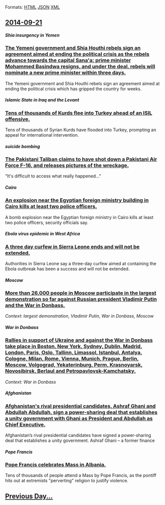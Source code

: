 
Formats: [HTML](2014/09/21/index.html)  [JSON](2014/09/21/index.json)  [XML](2014/09/21/index.xml)  

## [2014-09-21](/news/2014/09/21/index.md)

##### Shia insurgency in Yemen
### [The Yemeni government and Shia Houthi rebels sign an agreement aimed at ending the political crisis as the rebels advance towards the capital Sana'a; prime minister Mohammed Basindwa resigns, and under the deal, rebels will nominate a new prime minister within three days. ](/news/2014/09/21/the-yemeni-government-and-shia-houthi-rebels-sign-an-agreement-aimed-at-ending-the-political-crisis-as-the-rebels-advance-towards-the-capita.md)
The Yemeni government and Shia Houthi rebels sign an agreement aimed at ending the political crisis which has gripped the country for weeks.

##### Islamic State in Iraq and the Levant
### [Tens of thousands of Kurds flee into Turkey ahead of an ISIL offensive. ](/news/2014/09/21/tens-of-thousands-of-kurds-flee-into-turkey-ahead-of-an-isil-offensive.md)
Tens of thousands of Syrian Kurds have flooded into Turkey, prompting an appeal for international intervention.

##### suicide bombing
### [The Pakistani Taliban claims to have shot down a Pakistani Air Force F-16, and releases pictures of the wreckage. ](/news/2014/09/21/the-pakistani-taliban-claims-to-have-shot-down-a-pakistani-air-force-f-16-and-releases-pictures-of-the-wreckage.md)
&quot;It&#039;s difficult to access what really happened...&quot; 

##### Cairo
### [An explosion near the Egyptian foreign ministry building in Cairo kills at least two police officers. ](/news/2014/09/21/an-explosion-near-the-egyptian-foreign-ministry-building-in-cairo-kills-at-least-two-police-officers.md)
A bomb explosion near the Egyptian foreign ministry in Cairo kills at least two police officers, security officials say.

##### Ebola virus epidemic in West Africa
### [A three day curfew in Sierra Leone ends and will not be extended. ](/news/2014/09/21/a-three-day-curfew-in-sierra-leone-ends-and-will-not-be-extended.md)
Authorities in Sierra Leone say a three-day curfew aimed at containing the Ebola outbreak has been a success and will not be extended.

##### Moscow
### [More than 26,000 people in Moscow participate in the largest demonstration so far against Russian president Vladimir Putin and the War in Donbass. ](/news/2014/09/21/more-than-26-000-people-in-moscow-participate-in-the-largest-demonstration-so-far-against-russian-president-vladimir-putin-and-the-war-in-do.md)
_Context: largest demonstration, Vladimir Putin, War in Donbass, Moscow_

##### War in Donbass
### [Rallies in support of Ukraine and against the War in Donbass take place in Boston, New York, Sydney, Dublin, Madrid, London, Paris, Oslo, Tallinn, Limassol, Istanbul, Antalya, Cologne, Milan, Rome, Vienna, Munich, Prague, Berlin, Moscow, Volgograd, Yekaterinburg, Perm, Krasnoyarsk, Novosibirsk, Berlaul and Petropavlovsk-Kamchatsky. ](/news/2014/09/21/rallies-in-support-of-ukraine-and-against-the-war-in-donbass-take-place-in-boston-new-york-sydney-dublin-madrid-london-paris-oslo-ta.md)
_Context: War in Donbass_

##### Afghanistan
### [Afghanistan's rival presidential candidates, Ashraf Ghani and Abdullah Abdullah, sign a power-sharing deal that establishes a unity government with Ghani as President and Abdullah as Chief Executive. ](/news/2014/09/21/afghanistanas-rival-presidential-candidates-ashraf-ghani-and-abdullah-abdullah-sign-a-power-sharing-deal-that-establishes-a-unity-govern.md)
Afghanistan’s rival presidential candidates have signed a power-sharing deal that establishes a unity government. Ashraf Ghani – a former finance

##### Pope Francis
### [Pope Francis celebrates Mass in Albania. ](/news/2014/09/21/pope-francis-celebrates-mass-in-albania.md)
Tens of thousands of people attend a Mass by Pope Francis, as the pontiff hits out at extremists &quot;perverting&quot; religion to justify violence.

## [Previous Day...](/news/2014/09/20/index.md)

